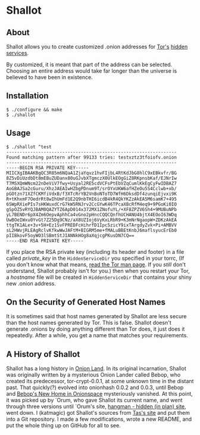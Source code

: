 Shallot
=======

About
-----
Shallot allows you to create customized .onion addresses for [Tor's][tor]
[hidden services][hs].

By customized, it is meant that part of the address can be selected. Choosing an
entire address would take far longer than the universe is believed to have been
in existence.

Installation
------------
	$ ./configure && make
	$ ./shallot

Usage
-----
	$ ./shallot ^test
	----------------------------------------------------------------
	Found matching pattern after 99133 tries: testvztz3tfoiofv.onion
	----------------------------------------------------------------
	-----BEGIN RSA PRIVATE KEY-----
	MIICXgIBAAKBgQC3R85m6NQaA1ZjaYqvz1hvFIjbL4RtKdJbG8hlC9xEBkvfr/BG
	8Z5vDiUzdbDt8mEBuZUDanx80uGJvbXTgmczX0UlkEOgGiZ8RKpnsbKaf/EJNrIw
	T7MSXQmWNcm22nDeViV7fwy+Usyal2RE5cdVCFsPtEbVZqCumlKkEgCyFwIDBAZ7
	AoGBAJSa2cGuru/XhzJAEAIwHZbgPDnum9T/srOYxUKW6afHZeOu5S4Cclwb+xb/
	pGOtzn71XZfCKMfiVdxB/f3XTcRrYB2VnBoNToTD7WfH6DksdDf4zunqiEjvxi9K
	R+tKhxmF7OedrRt8wIhUmFd1E2Q9nbTHI6icdB4kR4QkYKZzAkEA5M6samK7+495
	6SWpRXiePIs7sHKWuxdCrG7kW5RNJrv2CcGYwK46TPcaXBcRfM4eq9+9PGoKi0IO
	gSpOZ5vRYQJBAM0QAZYTZ6ApD014x372MX1ZNofuYL/+XF8ZPZV6Sh4+9MUBuNPb
	yL7BENDr6pX4Zm6OepvAphhCa4vGno2pHncCQQCQnfhUCHANU4bjtX4EOoI63WDq
	UwBOeIWxu0YvGt7Z25Dg9CNz/aX8UZIoj6VyKxLRbR9+K3mNrNgaopW+ZDKzAkEA
	ttgTK1ALe+3v+5H+Ez1SvFPREDFcHihrfD1Ipc5zicY9ixTArgdyZvk+Pi+AMBVV
	sL2HWvjRLEAgRclvKfkwWwJAFtM+BIGRM5me+fMALuBBEtKnbJ6maflsyucErEb0
	pIIBkovF5oyWO3lSBmtStJIANNkHOg8aXqjcgPKusDN7CQ==
	-----END RSA PRIVATE KEY-----

If you place the RSA private key (including its header and footer) in a file
called *private_key* in the `HiddenServiceDir` you specified in your torrc, (If
you don't know what that means, [read the Tor man page][tor-manual]. If you
*still* don't understand, Shallot probably isn't for you.) then when you restart
your Tor, a *hostname* file will be created in `HiddenServiceDir` that contains
your shiny new .onion address.

On the Security of Generated Host Names
---------------------------------------
It is sometimes said that host names generated by Shallot are less secure than
the host names generated by Tor. This is false. Shallot doesn't generate .onions
by doing anything different than Tor does, it just does it repeatedly. After a
while, you get a name that matches your requirements.

A History of Shallot
--------------------
Shallot has a long history in [Onion Land][hs]. In its original incarnation,
Shallot was originally written by a mysterious Onion Lander called Bebop, who
created its predecessor, tor-crypt-0.0.1, at some unknown time in the distant
past. That quickly(?) evolved into onionhash 0.0.2 and 0.0.3, until Bebop and
[Bebop's New Home in Onionspace](http://torlandypjxiligx.onion/) mysteriously
vanished. At this point, it was picked up by &#96;Orum, who gave Shallot its
current name, and went through three versions until &#96;Orum's site,
[hangman - hidden (in plan) site][hangman], went down. I (katmagic) got
Shallot's sources from [Tas's site][tasweb] and put them into a Git repository.
I made a few modifications, wrote a new README, and put the whole thing up on
GitHub for all to see.

[hs]: https://www.torproject.org/docs/hidden-services
[hangman]: http://hangman5naigg7rr.onion/
[tasweb]: http://taswebqlseworuhc.onion/
[tor]: https://www.torproject.org/
[tor-manual]: https://www.torproject.org/docs/tor-manual
